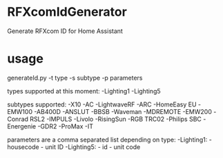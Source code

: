 # RFXcomIdGenerator
Generate RFXcom ID for Home Assistant

# usage
generateId.py -t type -s subtype -p parameters

types supported at this moment:
	-Lighting1
	-Lighting5

subtypes supported:
	-X10
  -AC
  -LightwaveRF
  -ARC
  -HomeEasy EU
  -EMW100
  -AB400D
  -ANSLUT
  -BBSB
  -Waveman
  -MDREMOTE
  -EMW200
  -Conrad RSL2
  -IMPULS
  -Livolo
  -RisingSun
  -RGB TRC02
  -Philips SBC
  -Energenie
  -GDR2
  -ProMax
  -IT

parameters are a comma separated list depending on type:
	-Lighting1:
		- housecode
		- unit ID
	-Lighting5:
		- id
		- unit code
